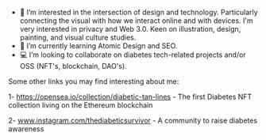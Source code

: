 - 👀 I’m interested in the intersection of design and technology. Particularly connecting the visual with how we interact online and with devices. I'm very interested in privacy and Web 3.0. Keen on illustration, design, painting, and visual culture studies.
- 🌱 I’m currently learning Atomic Design and SEO.
- 💻 I’m looking to collaborate on diabetes tech-related projects and/or OSS (NFT's, blockchain, DAO's).


Some other links you may find interesting about me:

1- https://opensea.io/collection/diabetic-tan-lines - The first Diabetes NFT collection living on the Ethereum blockchain

2- www.instagram.com/thediabeticsurvivor - A community to raise diabetes awareness 

<!---
s-paulos/s-paulos is a ✨ special ✨ repository because its `README.md` (this file) appears on your GitHub profile.
You can click the Preview link to take a look at your changes.
--->
